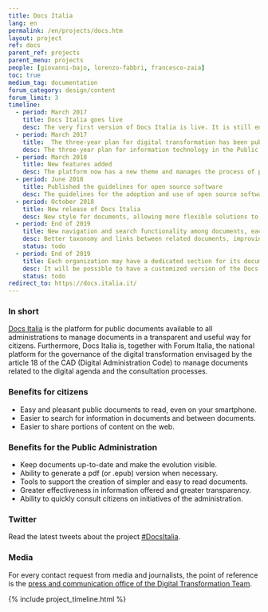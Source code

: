 ```yaml
---
title: Docs Italia
lang: en
permalink: /en/projects/docs.htm
layout: project
ref: docs
parent_ref: projects
parent_menu: projects
people: [giovanni-bajo, lorenzo-fabbri, francesco-zaia]
toc: true
medium_tag: documentation
forum_category: design/content
forum_limit: 3
timeline:
  - period: March 2017
    title: Docs Italia goes live
    desc: The very first version of Docs Italia is live. It is still entirely based on the open source project ReadTheDocs
  - period: March 2017
    title:  The three-year plan for digital transformation has been published
    desc: The three-year plan for information technology in the Public Administration is published on the first version of Docs Italia
  - period: March 2018
    title: New features added
    desc: The platform now has a new theme and manages the process of public consultation of documents, as established by the CAD
  - period: June 2018
    title: Published the guidelines for open source software
    desc: The guidelines for the adoption and use of open source software are published on the first version of Docs Italia
  - period: October 2018
    title: New release of Docs Italia
    desc: New style for documents, allowing more flexible solutions to produce documents that are even easier and more pleasant to read
  - period: End of 2019
    title: New navigation and search functionality among documents, each institution will have a dedicated section for documents
    desc: Better taxonomy and links between related documents, improving and debugging of research features
    status: todo
  - period: End of 2019
    title: Each organization may have a dedicated section for its documents
    desc: It will be possible to have a customized version of the Docs Italia interface for each institution
    status: todo
redirect_to: https://docs.italia.it/
---
```


### In short

[Docs Italia](https://docs.italia.it/) is the platform for public documents available to all administrations to manage documents in a transparent and useful way for citizens. Furthermore, Docs Italia is, together with Forum Italia, the national platform for the governance of the digital transformation envisaged
by the article 18 of the CAD (Digital Administration Code) to manage documents related to the digital agenda and the consultation processes.

### Benefits for citizens

* Easy and pleasant public documents to read, even on your smartphone.
* Easier to search for information in documents and between documents.
* Easier to share portions of content on the web.

### Benefits for the Public Administration

* Keep documents up-to-date and make the evolution visible.
* Ability to generate a pdf (or .epub) version when necessary.
* Tools to support the creation of simpler and easy to read documents.
* Greater effectiveness in information offered and greater transparency.
* Ability to quickly consult citizens on initiatives of the administration.

### Twitter

Read the latest tweets about the project [#DocsItalia](https://twitter.com/search?f=tweets&q=%23docsitalia%20from%3Aitdigitalteam&src=typd).

### Media

For every contact request from media and journalists, the point of reference is the [press and communication office of the Digital Transformation Team](https://teamdigitale.governo.it/en/contacts).

{% include project_timeline.html %}
